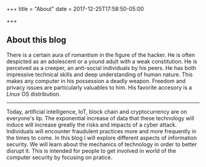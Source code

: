 +++
title = "About"
date = 2017-12-25T17:58:50-05:00

+++

## About this blog

There is a certain aura of romantism in the figure of the hacker. He is often despicted as an adolescent or a yound adult with a weak constitution. He is perceived as a creeper, an anti-social individuals by his peers. He has both impressive technical skills and deep understanding of human nature. This makes any computer in his possession a deadly weapon. Freedom and privacy issues are particularly valuables to him. His favorite accesory is a *Linux* OS distribution.

---

Today, artificial intelligence, IoT, block chain and cryptocurrency are on everyone's lip. The exponential increase of data that these technology will induce will increase greatly the risks and impacts of a cyber attack. Individuals will encounter fraudulent practices more and more frequently in the times to come. In this blog I will explore different aspects of information security. We will learn about the mechanics of technology in order to better disrupt it. This is intended for people to get involved in world of the computer security by focusing on pratice.

